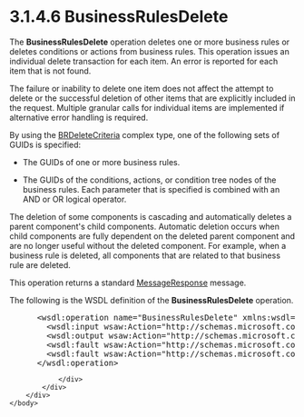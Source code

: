 <html dir="LTR" xmlns:mshelp="http://msdn.microsoft.com/mshelp" xmlns:ddue="http://ddue.schemas.microsoft.com/authoring/2003/5" xmlns:xlink="http://www.w3.org/1999/xlink" xmlns:tool="http://www.microsoft.com/tooltip">
    <head>
        <meta http-equiv="Content-Type" content="text/html; CHARSET=utf-8"></meta>
        <meta name="save" content="history"></meta>
        <title>3.1.4.6 BusinessRulesDelete</title>
        <xml>
            <mshelp:toctitle title="3.1.4.6 BusinessRulesDelete"></mshelp:toctitle>
            <mshelp:rltitle title="[MS-SSMDSWS-15]: BusinessRulesDelete"></mshelp:rltitle>
            <mshelp:keyword index="A" term="25648788-a352-4270-8bae-6e17dcd0a6bd"></mshelp:keyword>
            <mshelp:attr name="DCSext.ContentType" value="open specification"></mshelp:attr>
            <mshelp:attr name="AssetID" value="25648788-a352-4270-8bae-6e17dcd0a6bd"></mshelp:attr>
            <mshelp:attr name="TopicType" value="kbRef"></mshelp:attr>
            <mshelp:attr name="DCSext.Title" value="[MS-SSMDSWS-15]: BusinessRulesDelete" />
        </xml>
    </head>
    <body>
        <div id="header">
            <h1 class="heading">3.1.4.6 BusinessRulesDelete</h1>
        </div>
        <div id="mainSection">
            <div id="mainBody">
                <div id="allHistory" class="saveHistory"></div>
                <div id="sectionSection0" class="section" name="collapseableSection">
                    

<p>The <b>BusinessRulesDelete</b> operation deletes one or more
business rules or deletes conditions or actions from business rules. This
operation issues an individual delete transaction for each item. An error is
reported for each item that is not found.</p>

<p>The failure or inability to delete one item does not affect
the attempt to delete or the successful deletion of other items that are
explicitly included in the request. Multiple granular calls for individual
items are implemented if alternative error handling is required.</p>

<p>By using the <a href="f2d85bd7-5761-4fd6-9884-11ce064abfb5.md">BRDeleteCriteria</a> complex
type, one of the following sets of GUIDs is specified: </p>

<ul><li><p><span><span> 
</span></span>The GUIDs of one or more business rules. </p>

</li><li><p><span><span> 
</span></span>The GUIDs of the conditions, actions, or condition tree nodes of
the business rules. Each parameter that is specified is combined with an AND or
OR logical operator.</p>

</li></ul><p>The deletion of some components is cascading and
automatically deletes a parent component's child components. Automatic deletion
occurs when child components are fully dependent on the deleted parent
component and are no longer useful without the deleted component. For example,
when a business rule is deleted, all components that are related to that
business rule are deleted.</p>

<p>This operation returns a standard <a href="81713c2d-8c41-43bd-85dd-e106c538c3ae.md">MessageResponse</a> message.</p>

<p>The following is the WSDL definition of the <b>BusinessRulesDelete</b>
operation.</p>

<dl>
<dd>
<div><pre> &lt;wsdl:operation name=&quot;BusinessRulesDelete&quot; xmlns:wsdl=&quot;http://schemas.xmlsoap.org/wsdl/&quot;&gt;
   &lt;wsdl:input wsaw:Action=&quot;http://schemas.microsoft.com/sqlserver/masterdataservices/2009/09/IService/BusinessRulesDelete&quot; name=&quot;BusinessRulesDeleteRequest&quot; message=&quot;tns:BusinessRulesDeleteRequest&quot; xmlns:wsaw=&quot;http://www.w3.org/2006/05/addressing/wsdl&quot; /&gt;
   &lt;wsdl:output wsaw:Action=&quot;http://schemas.microsoft.com/sqlserver/masterdataservices/2009/09/IService/BusinessRulesDeleteResponse&quot; name=&quot;MessageResponse&quot; message=&quot;tns:MessageResponse&quot; xmlns:wsaw=&quot;http://www.w3.org/2006/05/addressing/wsdl&quot; /&gt;
   &lt;wsdl:fault wsaw:Action=&quot;http://schemas.microsoft.com/sqlserver/masterdataservices/2009/09/IService/BusinessRulesDeleteEditionExpiredMessageFault&quot; name=&quot;EditionExpiredMessageFault&quot; message=&quot;tns:IService_BusinessRulesDelete_EditionExpiredMessageFault_FaultMessage&quot; xmlns:wsaw=&quot;http://www.w3.org/2006/05/addressing/wsdl&quot; /&gt;
   &lt;wsdl:fault wsaw:Action=&quot;http://schemas.microsoft.com/sqlserver/masterdataservices/2009/09/IService/BusinessRulesDeleteSkuNotSupportedMessageFault&quot; name=&quot;SkuNotSupportedMessageFault&quot; message=&quot;tns:IService_BusinessRulesDelete_SkuNotSupportedMessageFault_FaultMessage&quot; xmlns:wsaw=&quot;http://www.w3.org/2006/05/addressing/wsdl&quot; /&gt;
 &lt;/wsdl:operation&gt;
</pre></div>
</dd></dl>


                </div>
            </div>
        </div>
    </body>
</html>